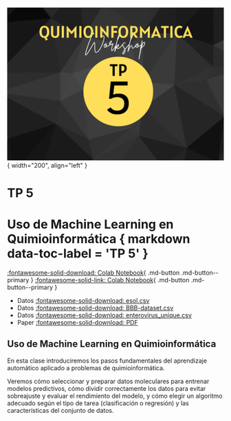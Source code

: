 ![Image](img/7.png){ width="200", align="left" }

# **TP 5**
# Uso de Machine Learning en Quimioinformática { markdown data-toc-label = 'TP 5' }

[:fontawesome-solid-download: Colab Notebook](material/ML_Parte_1_VC.ipynb){ .md-button .md-button--primary }
[:fontawesome-solid-link: Colab Notebook](https://colab.research.google.com/drive/1kvBS68KwW1yqxVYXCubEnnTOper22wj-?usp=sharing){ .md-button .md-button--primary }


* Datos [:fontawesome-solid-download: esol.csv](material/esol.csv)
* Datos [:fontawesome-solid-download: BBB-dataset.csv](material/BBB-dataset.csv)
* Datos [:fontawesome-solid-download: enterovirus_unique.csv](material/enterovirus_unique.csv)
* Paper [:fontawesome-solid-download: PDF](material/Stokes(2020).pdf)

## Uso de Machine Learning en Quimioinformática

En esta clase introduciremos los pasos fundamentales del aprendizaje automático aplicado a problemas de quimioinformática. 

Veremos cómo seleccionar y preparar datos moleculares para entrenar modelos predictivos, cómo dividir correctamente los datos para evitar sobreajuste y evaluar el rendimiento del modelo, y cómo elegir un algoritmo adecuado según el tipo de tarea (clasificación o regresión) y las características del conjunto de datos. 